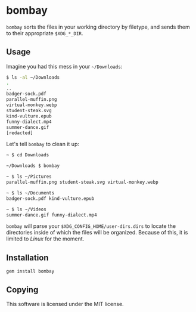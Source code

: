 # bombay

`bombay` sorts the files in your working directory by filetype, and
sends them to their appropriate `$XDG_*_DIR`.

## Usage

Imagine you had this mess in your `~/Downloads`:

```bash
$ ls -al ~/Downloads
.
..
badger-sock.pdf
parallel-muffin.png
virtual-monkey.webp
student-steak.svg
kind-vulture.epub
funny-dialect.mp4
summer-dance.gif
[redacted]
```

Let's tell `bombay` to clean it up:

```bash
~ $ cd Downloads

~/Downloads $ bombay

~ $ ls ~/Pictures
parallel-muffin.png student-steak.svg virtual-monkey.webp

~ $ ls ~/Documents
badger-sock.pdf kind-vulture.epub

~ $ ls ~/Videos
summer-dance.gif funny-dialect.mp4
```

`bombay` will parse your `$XDG_CONFIG_HOME/user-dirs.dirs` to locate
the directories inside of which the files will be organized. Because
of this, it is limited to *Linux* for the moment.

## Installation

```
gem install bombay
```

## Copying

This software is licensed under the MIT license.
